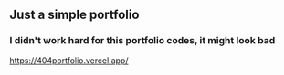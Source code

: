 ## Just a simple portfolio

### I didn't work hard for this portfolio codes, it might look bad

https://404portfolio.vercel.app/
